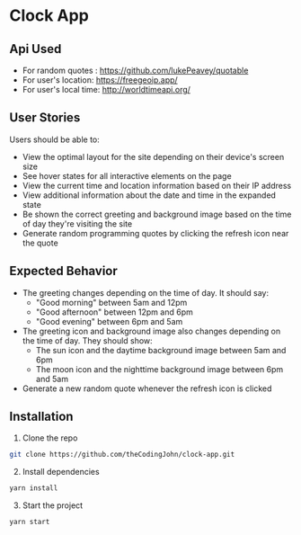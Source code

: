 # Clock App

## Api Used

- For random quotes : https://github.com/lukePeavey/quotable
- For user's location: https://freegeoip.app/
- For user's local time: http://worldtimeapi.org/

## User Stories

Users should be able to:

- View the optimal layout for the site depending on their device's screen size
- See hover states for all interactive elements on the page
- View the current time and location information based on their IP address
- View additional information about the date and time in the expanded state
- Be shown the correct greeting and background image based on the time of day they're visiting the site
- Generate random programming quotes by clicking the refresh icon near the quote

## Expected Behavior

- The greeting changes depending on the time of day. It should say:
  - "Good morning" between 5am and 12pm
  - "Good afternoon" between 12pm and 6pm
  - "Good evening" between 6pm and 5am
- The greeting icon and background image also changes depending on the time of day. They should show:
  - The sun icon and the daytime background image between 5am and 6pm
  - The moon icon and the nighttime background image between 6pm and 5am
- Generate a new random quote whenever the refresh icon is clicked

## Installation

1. Clone the repo

```sh
git clone https://github.com/theCodingJohn/clock-app.git
```

2. Install dependencies

```sh
yarn install
```

3. Start the project

```sh
yarn start
```
